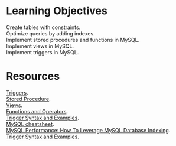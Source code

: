 # Learning Objectives
Create tables with constraints.  
Optimize queries by adding indexes.  
Implement stored procedures and functions in MySQL.  
Implement views in MySQL.  
Implement triggers in MySQL.

# Resources
[Triggers](https://www.w3resource.com/mysql/mysql-triggers.php).  
[Stored Procedure](https://www.w3resource.com/mysql/mysql-procedure.php).  
[Views](https://www.w3resource.com/mysql/mysql-views.php).  
[Functions and Operators](https://dev.mysql.com/doc/refman/5.7/en/functions.html).  
[Trigger Syntax and Examples](https://dev.mysql.com/doc/refman/5.7/en/trigger-syntax.html).  
[MySQL cheatsheet](https://devhints.io/mysql).  
[MySQL Performance: How To Leverage MySQL Database Indexing](https://www.liquidweb.com/blog/mysql-optimization-how-to-leverage-mysql-database-indexing/).  
[Trigger Syntax and Examples](https://dev.mysql.com/doc/refman/5.7/en/trigger-syntax.html).  
